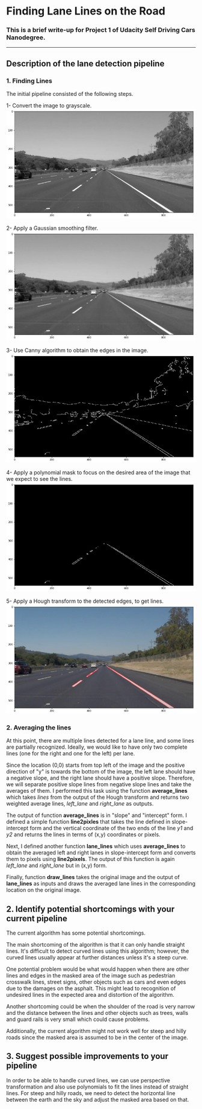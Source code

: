 # **Finding Lane Lines on the Road** 

### This is a brief write-up for Project 1 of Udacity Self Driving Cars Nanodegree. 




[//]: # (Image References)

[image1]: ./report_images/gray.png 
[image2]: ./report_images/gray_blurred.png 
[image3]: ./report_images/edges.png 
[image4]: ./report_images/masked_edges.png 
[image5]: ./report_images/lines.png 
[image6]: ./report_images/avg_lanes.png 



---

## Description of the lane detection pipeline

### 1. Finding Lines 

The initial pipeline consisted of the following steps. 

1- Convert the image to grayscale.
![alt text][image1]

2- Apply a Gaussian smoothing filter.
![alt text][image2]

3- Use Canny algorithm to obtain the edges in the image.
![alt text][image3]

4- Apply a polynomial mask to focus on the desired area of the image that we expect to see the lines.
![alt text][image4]

5- Apply a Hough transform to the detected edges, to get lines.
![alt text][image5]

### 2. Averaging the lines
At this point, there are multiple lines detected for a lane line, and some lines are partially recognized. Ideally, we would like to have only two complete lines (one for the right and one for the left) per lane.

Since the location (0,0) starts from top left of the image and the positive direction of "y" is towards the bottom of the image, the left lane should have a negative slope, and the right lane should have a positive slope. Therefore, we will separate positive slope lines from  negative slope lines and take the averages of them. I performed this task using the function **average_lines** which takes *lines* from the output of the Hough transform and returns two weighted average lines, *left_lane* and *right_lane* as outputs.

The output of function **average_lines** is in "slope" and "intercept" form. I defined a simple function **line2pixles** that takes the line defined in slope-intercept form and the vertical coordinate of the two ends of the line *y1* and *y2* and returns the lines in terms of (x,y) coordinates or pixels. 

Next, I defined another function **lane_lines** which uses **average_lines** to obtain the averaged left and right lanes in slope-intercept form and converts them to pixels using **line2pixels**. The output of this function is again *left_lane* and *right_lane* but in (x,y) form.

Finally, function **draw_lines** takes the original image and the output of **lane_lines** as inputs and draws the averaged lane lines in the corresponding location on the original image.  


## 2. Identify potential shortcomings with your current pipeline
The current algorithm has some potential shortcomings.

The main shortcoming of the algorithm is that it can only handle straight lines. It's difficult to detect curved lines using this algorithm; however, the curved lines usually appear at further distances unless it's a steep curve.  

One potential problem would be what would happen when there are other lines and edges in the masked area of the image such as pedestrian crosswalk lines, street signs, other objects such as cars and even edges due to the damages on the asphalt. This might lead to recognition of undesired lines in the expected area and distortion of the algorithm.

Another shortcoming could be when the shoulder of the road is very narrow and the distance between the lines and other objects such as trees, walls and guard rails is very small which could cause problems.

Additionally, the current algorithm might not work well for steep and hilly roads since the masked area is assumed to be in the center of the image.

## 3. Suggest possible improvements to your pipeline

In order to be able to handle curved lines, we can use perspective transformation and also use polynomials to fit the lines instead of straight lines. For steep and hilly roads, we need to detect the horizontal line between the earth and the sky and adjust the masked area based on that.


